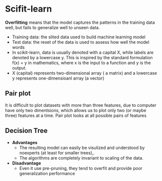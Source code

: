 # Scifit-learn

**Overfitting** means that the model captures the patterns in the training data well, but fails to generalize well to unseen data.

- Training data: the slited data used to build machine learning model
- Test data: the reset of the data is used to assess how well the model words
- In scikit-learn, data is usually denoted with a capital X, while labels are denoted by a lowercase y. This is inspired by the standard formulation f(x) = y in mathematics, where x is the input to a function and y is the output.
- X (capital) represents two-dimensional array ( a matrix) and a lowercase y represents one-dimensioanl array (a vector)

## Pair plot

It is difficult to plot datasets with more than three features, due to computer have only two dimentsions, which allows us to plot only two (or maybe three) features at a time.
Pair plot looks at all possible pairs of features


## Decision Tree

- **Advantages**
  - The resulting model can easily be visulized and understood by noexperts (at least for smaller trees),.
  - The algorithms are completely invariant to scaling of the data.
- **Disadvantage**
  - Even it use pre-pruning, they tend to overfit and provide poor generalization performance

